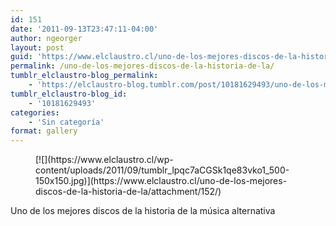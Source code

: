 ```yaml
---
id: 151
date: '2011-09-13T23:47:11-04:00'
author: ngeorger
layout: post
guid: 'https://www.elclaustro.cl/uno-de-los-mejores-discos-de-la-historia-de-la/'
permalink: /uno-de-los-mejores-discos-de-la-historia-de-la/
tumblr_elclaustro-blog_permalink:
    - 'https://elclaustro-blog.tumblr.com/post/10181629493/uno-de-los-mejores-discos-de-la-historia-de-la'
tumblr_elclaustro-blog_id:
    - '10181629493'
categories:
    - 'Sin categoría'
format: gallery
---
```


<div class="gallery galleryid-151 gallery-columns-3 gallery-size-thumbnail" id="gallery-2"><figure class="gallery-item"><div class="gallery-icon landscape"> [![](https://www.elclaustro.cl/wp-content/uploads/2011/09/tumblr_lpqc7aCGSk1qe83vko1_500-150x150.jpg)](https://www.elclaustro.cl/uno-de-los-mejores-discos-de-la-historia-de-la/attachment/152/) </div></figure> </div>Uno de los mejores discos de la historia de la música alternativa